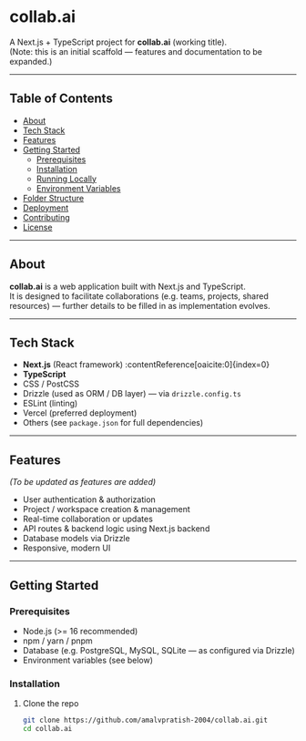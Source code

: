 # collab.ai

A Next.js + TypeScript project for **collab.ai** (working title).  
(Note: this is an initial scaffold — features and documentation to be expanded.)

---

## Table of Contents

- [About](#about)  
- [Tech Stack](#tech-stack)  
- [Features](#features)  
- [Getting Started](#getting-started)  
  - [Prerequisites](#prerequisites)  
  - [Installation](#installation)  
  - [Running Locally](#running-locally)  
  - [Environment Variables](#environment-variables)  
- [Folder Structure](#folder-structure)  
- [Deployment](#deployment)  
- [Contributing](#contributing)  
- [License](#license)  

---

## About

**collab.ai** is a web application built with Next.js and TypeScript.  
It is designed to facilitate collaborations (e.g. teams, projects, shared resources) — further details to be filled in as implementation evolves.

---

## Tech Stack

- **Next.js** (React framework) :contentReference[oaicite:0]{index=0}  
- **TypeScript**  
- CSS / PostCSS  
- Drizzle (used as ORM / DB layer) — via `drizzle.config.ts`  
- ESLint (linting)  
- Vercel (preferred deployment)  
- Others (see `package.json` for full dependencies)  

---

## Features

*(To be updated as features are added)*

- User authentication & authorization  
- Project / workspace creation & management  
- Real-time collaboration or updates  
- API routes & backend logic using Next.js backend  
- Database models via Drizzle  
- Responsive, modern UI  

---

## Getting Started

### Prerequisites

- Node.js (>= 16 recommended)  
- npm / yarn / pnpm  
- Database (e.g. PostgreSQL, MySQL, SQLite — as configured via Drizzle)  
- Environment variables (see below)  

### Installation

1. Clone the repo  
   ```bash
   git clone https://github.com/amalvpratish-2004/collab.ai.git
   cd collab.ai
